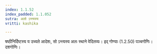 ```yaml
---
index: 1.1.52
index_padded: 1.1.052
sutra: अलो ऽन्त्यस्य
vritti: kashika

---
```

षष्ठीनिर्दिष्टस्य य उच्यते आदेशः, सो ऽन्त्यस्य अलः स्थाने वेदितव्यः। इद् गोण्याः (1.2.50) पञ्चगोणिः। दशगोणिः।